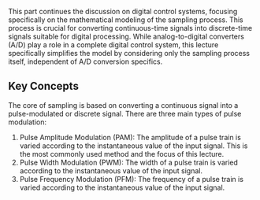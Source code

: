 This part continues the discussion on digital control systems, focusing specifically on the mathematical modeling of the sampling process. This process is crucial for converting continuous-time signals into discrete-time signals suitable for digital processing. While analog-to-digital converters (A/D) play a role in a complete digital control system, this lecture specifically simplifies the model by considering only the sampling process itself, independent of A/D conversion specifics.

## Key Concepts

The core of sampling is based on converting a continuous signal into a pulse-modulated or discrete signal. There are three main types of pulse modulation:

1. Pulse Amplitude Modulation (PAM): The amplitude of a pulse train is varied according to the instantaneous value of the input signal. This is the most commonly used method and the focus of this lecture.
2. Pulse Width Modulation (PWM): The width of a pulse train is varied according to the instantaneous value of the input signal.
3. Pulse Frequency Modulation (PFM): The frequency of a pulse train is varied according to the instantaneous value of the input signal.
